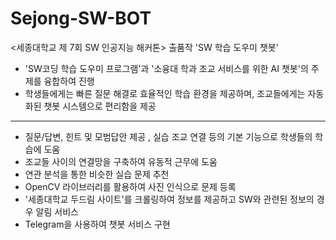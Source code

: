 # Sejong-SW-BOT
<세종대학교 제 7회 SW 인공지능 해커톤> 출품작 'SW 학습 도우미 챗봇'
- 'SW코딩 학습 도우미 프로그램'과 '소융대 학과 조교 서비스를 위한 AI 챗봇'의 주제를 융합하여 진행
- 학생들에게는 빠른 질문 해결로 효율적인 학습 환경을 제공하며,
  조교들에게는 자동화된 챗봇 시스템으로 편리함을 제공
 ---
 - 질문/답변, 힌트 및 모범답안 제공 , 실습 조교 연결 등의 기본 기능으로 학생들의 학습에 도움
 - 조교들 사이의 연결망을 구축하여 유동적 근무에 도움
 - 연관 분석을 통한 비슷한 실습 문제 추천
 - OpenCV 라이브러리를 활용하여 사진 인식으로 문제 등록 
 - '세종대학교 두드림 사이트'를 크롤링하여 정보를 제공하고 SW와 관련된 정보의 경우 알림 서비스 
 - Telegram을 사용하여 챗봇 서비스 구현
